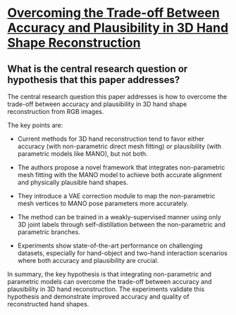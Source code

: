 # [Overcoming the Trade-off Between Accuracy and Plausibility in 3D Hand   Shape Reconstruction](https://arxiv.org/abs/2305.00646)

## What is the central research question or hypothesis that this paper addresses?

 The central research question this paper addresses is how to overcome the trade-off between accuracy and plausibility in 3D hand shape reconstruction from RGB images. 

The key points are:

- Current methods for 3D hand reconstruction tend to favor either accuracy (with non-parametric direct mesh fitting) or plausibility (with parametric models like MANO), but not both. 

- The authors propose a novel framework that integrates non-parametric mesh fitting with the MANO model to achieve both accurate alignment and physically plausible hand shapes.

- They introduce a VAE correction module to map the non-parametric mesh vertices to MANO pose parameters more accurately.

- The method can be trained in a weakly-supervised manner using only 3D joint labels through self-distillation between the non-parametric and parametric branches.

- Experiments show state-of-the-art performance on challenging datasets, especially for hand-object and two-hand interaction scenarios where both accuracy and plausibility are crucial.

In summary, the key hypothesis is that integrating non-parametric and parametric models can overcome the trade-off between accuracy and plausibility in 3D hand reconstruction. The experiments validate this hypothesis and demonstrate improved accuracy and quality of reconstructed hand shapes.
